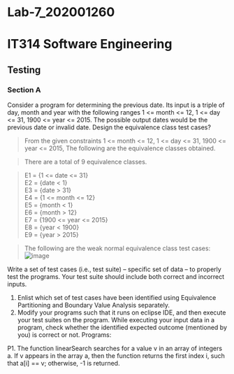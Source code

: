 # Lab-7_202001260

# IT314 Software Engineering

## Testing

### Section A

Consider a program for determining the previous date. Its input is a triple of day, month and year with the following ranges 1 <= month <= 12, 1 <= day <= 31, 1900 <= year <= 2015. The possible output dates would be the previous date or invalid date. Design the equivalence class test cases?

> From the given constraints 1 <= month <= 12, 1 <= day <= 31, 1900 <= year <= 2015, The following are the equivalence classes obtained.
 

>There are a total of 9 equivalence classes. 

>E1 = {1 <= date <= 31}    
  E2 = {date < 1}   
  E3 = {date > 31}   
  E4 = {1 <= month <= 12}   
  E5 = {month < 1}   
  E6 = {month > 12}  
  E7 = {1900 <= year <= 2015}   
  E8 = {year < 1900}     
  E9 = {year > 2015}   

> The following are the weak normal equivalence class test cases: 
 ![image](https://user-images.githubusercontent.com/75676900/232832048-c51b0d8f-85fa-41ae-8668-3a191551c326.png)

Write a set of test cases (i.e., test suite) – specific set of data – to properly test the programs. Your test suite should include both correct and incorrect inputs. 
1.	Enlist which set of test cases have been identified using Equivalence Partitioning and Boundary Value Analysis separately.
2.	Modify your programs such that it runs on eclipse IDE, and then execute your test suites on the program. While executing your input data in a program, check whether the identified expected outcome (mentioned by you) is correct or not.
Programs:

P1. The function linearSearch searches for a value v in an array of integers a. If v appears in the array a, then the function returns the first index i, such that a[i] == v; otherwise, -1 is returned.





